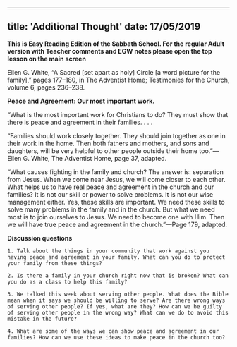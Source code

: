 ---
title: 'Additional Thought'
date: 17/05/2019
--

**This is Easy Reading Edition of the Sabbath School. For the regular Adult version with Teacher comments and EGW notes please open the top lesson on the main screen**

Ellen G. White, “A Sacred [set apart as holy] Circle [a word picture for the family],” pages 177–180, in The Adventist Home; Testimonies for the Church, volume 6, pages 236–238.

**Peace and Agreement: Our most important work.** 

“What is the most important work for Christians to do? They must show that there is peace and agreement in their families. . . .
 
“Families should work closely together. They should join together as one in their work in the home. Then both fathers and mothers, and sons and daughters, will be very helpful to other people outside their home too.”—Ellen G. White, The Adventist Home, page 37, adapted. 

“What causes fighting in the family and church? The answer is: separation from Jesus. When we come near Jesus, we will come closer to each other. What helps us to have real peace and agreement in the church and our families? It is not our skill or power to solve problems. It is not our wise management either. Yes, these skills are important. We need these skills to solve many problems in the family and in the church. But what we need most is to join ourselves to Jesus. We need to become one with Him. Then we will have true peace and agreement in the church.”—Page 179, adapted.

**Discussion questions**

`1. Talk about the things in your community that work against you having peace and agreement in your family. What can you do to protect your family from these things?`

`2. Is there a family in your church right now that is broken? What can you do as a class to help this family?`

`3. We talked this week about serving other people. What does the Bible mean when it says we should be willing to serve? Are there wrong ways of serving other people? If yes, what are they? How can we be guilty of serving other people in the wrong way? What can we do to avoid this mistake in the future?`

`4. What are some of the ways we can show peace and agreement in our families? How can we use these ideas to make peace in the church too?`